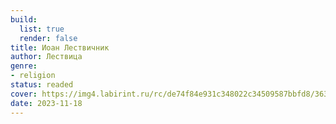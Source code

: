 ```yaml
---
build:
  list: true
  render: false
title: Иоан Лествичник
author: Лествица
genre:
- religion
status: readed
cover: https://img4.labirint.ru/rc/de74f84e931c348022c34509587bbfd8/363x561q80/books37/366608/cover.jpg?1672421105
date: 2023-11-18
---
```


